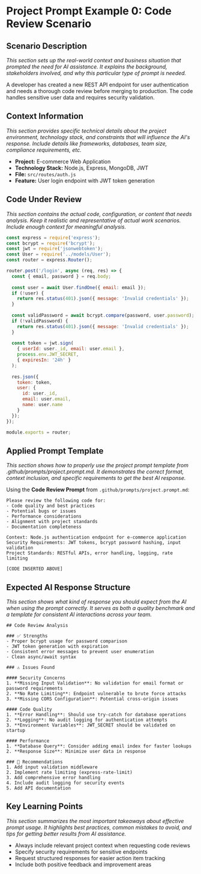 # Project Prompt Example 0: Code Review Scenario

## Scenario Description
*This section sets up the real-world context and business situation that prompted the need for AI assistance. It explains the background, stakeholders involved, and why this particular type of prompt is needed.*

A developer has created a new REST API endpoint for user authentication and needs a thorough code review before merging to production. The code handles sensitive user data and requires security validation.

## Context Information
*This section provides specific technical details about the project environment, technology stack, and constraints that will influence the AI's response. Include details like frameworks, databases, team size, compliance requirements, etc.*

- **Project:** E-commerce Web Application
- **Technology Stack:** Node.js, Express, MongoDB, JWT
- **File:** `src/routes/auth.js`
- **Feature:** User login endpoint with JWT token generation

## Code Under Review
*This section contains the actual code, configuration, or content that needs analysis. Keep it realistic and representative of actual work scenarios. Include enough context for meaningful analysis.*

```javascript
const express = require('express');
const bcrypt = require('bcrypt');
const jwt = require('jsonwebtoken');
const User = require('../models/User');
const router = express.Router();

router.post('/login', async (req, res) => {
  const { email, password } = req.body;
  
  const user = await User.findOne({ email: email });
  if (!user) {
    return res.status(401).json({ message: 'Invalid credentials' });
  }
  
  const validPassword = await bcrypt.compare(password, user.password);
  if (!validPassword) {
    return res.status(401).json({ message: 'Invalid credentials' });
  }
  
  const token = jwt.sign(
    { userId: user._id, email: user.email },
    process.env.JWT_SECRET,
    { expiresIn: '24h' }
  );
  
  res.json({ 
    token: token,
    user: {
      id: user._id,
      email: user.email,
      name: user.name
    }
  });
});

module.exports = router;
```

## Applied Prompt Template
*This section shows how to properly use the project prompt template from .github/prompts/project.prompt.md. It demonstrates the correct format, context inclusion, and specific requirements to get the best AI response.*

Using the **Code Review Prompt** from `.github/prompts/project.prompt.md`:

```
Please review the following code for:
- Code quality and best practices
- Potential bugs or issues
- Performance considerations
- Alignment with project standards
- Documentation completeness

Context: Node.js authentication endpoint for e-commerce application
Security Requirements: JWT tokens, bcrypt password hashing, input validation
Project Standards: RESTful APIs, error handling, logging, rate limiting

[CODE INSERTED ABOVE]
```

## Expected AI Response Structure
*This section shows what kind of response you should expect from the AI when using the prompt correctly. It serves as both a quality benchmark and a template for consistent AI interactions across your team.*

```
## Code Review Analysis

### ✅ Strengths
- Proper bcrypt usage for password comparison
- JWT token generation with expiration
- Consistent error messages to prevent user enumeration
- Clean async/await syntax

### ⚠️ Issues Found

#### Security Concerns
1. **Missing Input Validation**: No validation for email format or password requirements
2. **No Rate Limiting**: Endpoint vulnerable to brute force attacks
3. **Missing CORS Configuration**: Potential cross-origin issues

#### Code Quality
1. **Error Handling**: Should use try-catch for database operations
2. **Logging**: No audit logging for authentication attempts
3. **Environment Variables**: JWT_SECRET should be validated on startup

#### Performance
1. **Database Query**: Consider adding email index for faster lookups
2. **Response Size**: Minimize user data in response

### 🔧 Recommendations
1. Add input validation middleware
2. Implement rate limiting (express-rate-limit)
3. Add comprehensive error handling
4. Include audit logging for security events
5. Add API documentation
```

## Key Learning Points
*This section summarizes the most important takeaways about effective prompt usage. It highlights best practices, common mistakes to avoid, and tips for getting better results from AI assistance.*

- Always include relevant project context when requesting code reviews
- Specify security requirements for sensitive endpoints
- Request structured responses for easier action item tracking
- Include both positive feedback and improvement areas
